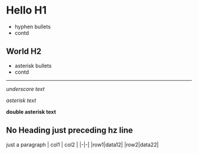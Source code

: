 # Hello H1

- hyphen bullets
- contd

## World H2

* asterisk bullets
* contd

-----


_underscore text_

*asterisk text*

**double asterisk text**


No Heading just preceding hz line
-----------
just a paragraph
| col1 | col2 |
|-|-|
|row1|data12|
|row2|data22|
